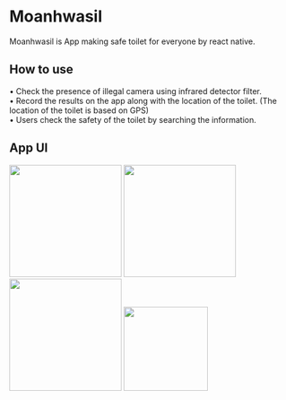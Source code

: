 # Moanhwasil
Moanhwasil is App making safe toilet for everyone by react native.

## How to use 
•	Check the presence of illegal camera using infrared detector filter.<br>
•	Record the results on the app along with the location of the toilet. (The location of the toilet is based on GPS)<br>
•	Users check the safety of the toilet by searching the information.

## App UI
<div>
<img width="200" src="https://user-images.githubusercontent.com/51503570/76429390-51924f80-63f2-11ea-837b-0685bc8503a1.png">
<img width="200" src="https://user-images.githubusercontent.com/51503570/76427853-3cb4bc80-63f0-11ea-8fff-3c1e5364169b.png">
<img width="200" src="https://user-images.githubusercontent.com/51503570/76427944-581fc780-63f0-11ea-91ec-1ca803e1d802.png">
<img width="150" src="https://user-images.githubusercontent.com/51503570/76428540-252a0380-63f1-11ea-8ba1-1aa788284a2f.PNG">
</div>
